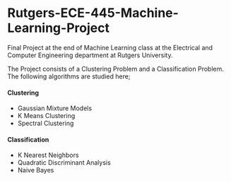 # Rutgers-ECE-445-Machine-Learning-Project
Final Project at the end of Machine Learning class at the Electrical and Computer Engineering department at Rutgers University.

The Project consists of a Clustering Problem and a Classification Problem. The following algorithms are studied here;

#### Clustering
- Gaussian Mixture Models
- K Means Clustering 
- Spectral Clustering

#### Classification
- K Nearest Neighbors
- Quadratic Discriminant Analysis
- Naive Bayes
